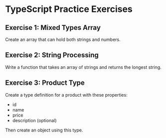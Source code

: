# TypeScript Practice Exercises

## Exercise 1: Mixed Types Array
Create an array that can hold both strings and numbers.

## Exercise 2: String Processing
Write a function that takes an array of strings and returns the longest string.

## Exercise 3: Product Type
Create a type definition for a product with these properties:
- id
- name
- price
- description (optional)

Then create an object using this type.
